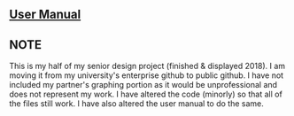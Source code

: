 ## [User Manual](https://github.com/lambricm/SeniorDesign/wiki/User-Manual)

## NOTE

This is my half of my senior design project (finished & displayed 2018). I am moving it from my university's enterprise github to public github. I have not included my partner's graphing portion as it would be unprofessional and does not represent my work. I have altered the code (minorly) so that all of the files still work. I have also altered the user manual to do the same.
